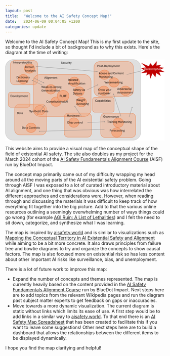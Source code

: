 ```yaml
---
layout: post
title:  "Welcome to the AI Safety Concept Map!"
date:   2024-06-09 00:04:05 +1200
categories: update
---
```


Welcome to the AI Safety Concept Map! This is my first update to the site, so thought I'd include a bit of background as to why this exists. Here's the diagram at the time of writing:

![AI Safety Map](/images/2024-06-09_AISafetyMap.png)

This website aims to provide a visual map of the conceptual shape of the field of existential AI safety. The site also doubles as my project for the March 2024 cohort of the [AI Safety Fundamentals Alignment Course](https://aisafetyfundamentals.com/alignment/) (AISF) run by BlueDot Impact.

The concept map primarily came out of my difficulty wrapping my head around all the moving parts of the AI existential safety problem. Going through AISF I was exposed to a lot of curated introductory material about AI alignment, and one thing that was obvious was how interrelated the different approaches and considerations were. However, when reading through and discussing the materials it was difficult to keep track of how everything fit together into the big picture. Add to that the various online resources outlining a seemingly overwhelming number of ways things could go wrong (for example [AGI Ruin: A List of Lethalities](https://www.lesswrong.com/posts/uMQ3cqWDPHhjtiesc/agi-ruin-a-list-of-lethalities)) and I felt the need to sit down, categorize, and synthesize what I was learning.

The map is inspired by [aisafety.world](https://aisafety.world/) and is similar to visualizations such as [Mapping the Conceptual Territory in AI Existential Safety and Alignment](https://www.alignmentforum.org/posts/HEZgGBZTpT4Bov7nH/mapping-the-conceptual-territory-in-ai-existential-safety) while aiming to be a bit more concrete. It also draws principles from failure tree and bowtie diagrams to try and organize the concepts to show causal factors. The map is also focused more on existential risk so has less content about other important AI risks like surveillance, bias, and unemployment.

There is a lot of future work to improve this map:
* Expand the number of concepts and themes represented. The map is currently heavily based on the content provided in the [AI Safety Fundamentals Alignment Course](https://aisafetyfundamentals.com/alignment/) run by BlueDot Impact. Next steps here are to add topics from the relevant Wikipedia pages and run the diagram past subject matter experts to get feedback on gaps or inaccuracies. 
* Move towards a more dynamic visualization. The current diagram is static without links which limits its ease of use. A first step would be to add links in a similar way to [aisafety.world](https://aisafety.world/). To that end there is an [AI Safety Map Spreadsheet](https://docs.google.com/spreadsheets/d/1CFWHZQJPvF98DtyQtjiiK8upqksTPv-lAyKVYNSXCew/edit?usp=sharing) that has been created to facilitate this if you want to leave some suggestions! Other next steps here are to build a dashboard that allows the relationships between the different items to be displayed dynamically.

I hope you find the map clarifying and helpful!